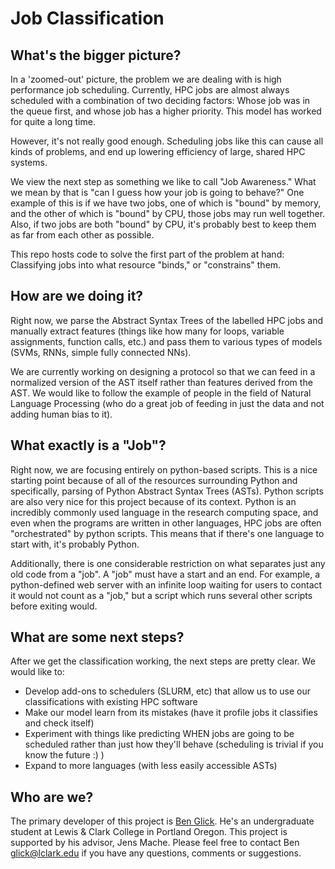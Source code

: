 # Job Classification

## What's the bigger picture?

In a 'zoomed-out' picture, the problem we are dealing with is high performance job scheduling. Currently, HPC jobs are almost always scheduled with a combination of two deciding factors: Whose job was in the queue first, and whose job has a higher priority. This model has worked for quite a long time.

However, it's not really good enough. Scheduling jobs like this can cause all kinds of problems, and end up lowering efficiency of large, shared HPC systems.

We view the next step as something we like to call "Job Awareness." What we mean by that is "can I guess how your job is going to behave?" One example of this is if we have two jobs, one of which is "bound" by memory, and the other of which is "bound" by CPU, those jobs may run well together. Also, if two jobs are both "bound" by CPU, it's probably best to keep them as far from each other as possible. 

This repo hosts code to solve the first part of the problem at hand: Classifying jobs into what resource "binds," or "constrains" them.

## How are we doing it?

Right now, we parse the Abstract Syntax Trees of the labelled HPC jobs and manually extract features (things like how many for loops, variable assignments, function calls, etc.) and pass them to various types of models (SVMs, RNNs, simple fully connected NNs). 

We are currently working on designing a protocol so that we can feed in a normalized version of the AST itself rather than features derived from the AST. We would like to follow the example of people in the field of Natural Language Processing (who do a great job of feeding in just the data and not adding human bias to it).

## What exactly is a "Job"?

Right now, we are focusing entirely on python-based scripts. This is a nice starting point because of all of the resources surrounding Python and specifically, parsing of Python Abstract Syntax Trees (ASTs). Python scripts are also very nice for this project because of its context. Python is an incredibly commonly used language in the research computing space, and even when the programs are written in other languages, HPC jobs are often "orchestrated" by python scripts. This means that if there's one language to start with, it's probably Python.

Additionally, there is one considerable restriction on what separates just any old code from a "job". A "job" must have a start and an end. For example, a python-defined web server with an infinite loop waiting for users to contact it would not count as a "job," but a script which runs several other scripts before exiting would.

## What are some next steps?

After we get the classification working, the next steps are pretty clear. We would like to:

- Develop add-ons to schedulers (SLURM, etc) that allow us to use our classifications with existing HPC software
- Make our model learn from its mistakes (have it profile jobs it classifies and check itself)
- Experiment with things like predicting WHEN jobs are going to be scheduled rather than just how they'll behave (scheduling is trivial if you know the future :) )
- Expand to more languages (with less easily accessible ASTs)

## Who are we?

The primary developer of this project is [Ben Glick](mailto:glick@lclark.edu). He's an undergraduate student at Lewis & Clark College in Portland Oregon. This project is supported by his advisor, Jens Mache. Please feel free to contact Ben <glick@lclark.edu> if you have any questions, comments or suggestions.
